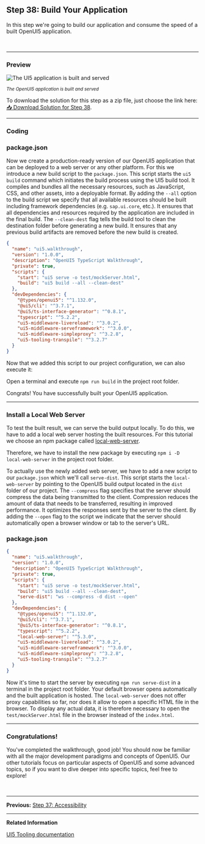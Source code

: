 ## Step 38: Build Your Application

In this step we're going to build our application and consume the speed of a built OpenUI5 application.
  
&nbsp;

***

### Preview
  
  
![](https://sdk.openui5.org/docs/topics/loiofb12cea5ac9b45bb9007aac5a1a8689f_LowRes.png "The UI5 application is built and served")

<sup>*The OpenUI5 application is built and served*</sup>

To download the solution for this step as a zip file, just choose the link here: [📥 Download Solution for Step 38](https://sap-samples.github.io/ui5-typescript-walkthrough/ui5-typescript-walkthrough-step-38.zip).

***

### Coding

### package.json

Now we create a production-ready version of our OpenUI5 application that can be deployed to a web server or any other platform. For this we introduce a new build script to the `package.json`. This script starts the `ui5 build` command which initiates the build process using the UI5 build tool. It compiles and bundles all the necessary resources, such as JavaScript, CSS, and other assets, into a deployable format. By adding the `--all` option to the build script we specify that all available resources should be built including framework dependencies \(e.g. `sap.ui.core`, etc.\). It ensures that all dependencies and resources required by the application are included in the final build. The `--clean-dest` flag tells the build tool to clean the destination folder before generating a new build. It ensures that any previous build artifacts are removed before the new build is created.

```json
{
  "name": "ui5.walkthrough",
  "version": "1.0.0",
  "description": "OpenUI5 TypeScript Walkthrough",
  "private": true,
  "scripts": {
    "start": "ui5 serve -o test/mockServer.html",
    "build": "ui5 build --all --clean-dest"
  },
  "devDependencies": {
    "@types/openui5": "^1.132.0",
    "@ui5/cli": "^3.7.1",
    "@ui5/ts-interface-generator": "^0.8.1",
    "typescript": "^5.2.2",
    "ui5-middleware-livereload": "^3.0.2",
    "ui5-middleware-serveframework": "^3.0.0",
    "ui5-middleware-simpleproxy": "^3.2.8",
    "ui5-tooling-transpile": "^3.2.7"
  }
}
```

Now that we added this script to our project configuration, we can also execute it:

Open a terminal and execute `npm run build` in the project root folder.

Congrats! You have successfully built your OpenUI5 application.

***

### Install a Local Web Server

To test the built result, we can serve the build output locally. To do this, we have to add a local web server hosting the built resources. For this tutorial we choose an npm package called [local-web-server](https://www.npmjs.com/package/local-web-server).

Therefore, we have to install the new package by executing `npm i -D local-web-server` in the project root folder.

To actually use the newly added web server, we have to add a new script to our `package.json` which we'll call `serve-dist`. This script starts the `local-web-server` by pointing to the OpenUI5 build output located in the `dist` folder of our project. The `--compress` flag specifies that the server should compress the data being transmitted to the client. Compression reduces the amount of data that needs to be transferred, resulting in improved performance. It optimizes the responses sent by the server to the client. By adding the `--open` flag to the script we indicate that the server should automatically open a browser window or tab to the server's URL.

### package.json

```json
{
  "name": "ui5.walkthrough",
  "version": "1.0.0",
  "description": "OpenUI5 TypeScript Walkthrough",
  "private": true,
  "scripts": {
    "start": "ui5 serve -o test/mockServer.html",
    "build": "ui5 build --all --clean-dest",
    "serve-dist": "ws --compress -d dist --open"
  },
  "devDependencies": {
    "@types/openui5": "^1.132.0",
    "@ui5/cli": "^3.7.1",
    "@ui5/ts-interface-generator": "^0.8.1",
    "typescript": "^5.2.2",
    "local-web-server": "^5.3.0",
    "ui5-middleware-livereload": "^3.0.2",
    "ui5-middleware-serveframework": "^3.0.0",
    "ui5-middleware-simpleproxy": "^3.2.8",
    "ui5-tooling-transpile": "^3.2.7"
  }
}
```

Now it's time to start the server by executing `npm run serve-dist` in a terminal in the project root folder. Your default browser opens automatically and the built application is hosted. The `local-web-server` does not offer proxy capabilities so far, nor does it allow to open a specific HTML file in the browser. To display any actual data, it is therefore necessary to open the `test/mockServer.html` file in the browser instead of the `index.html`.

***

### Congratulations!

You've completed the walkthrough, good job! You should now be familiar with all the major development paradigms and concepts of OpenUI5. Our other tutorials focus on particular aspects of OpenUI5 and some advanced topics, so if you want to dive deeper into specific topics, feel free to explore!

&nbsp;

***

**Previous:** [Step 37: Accessibility](../37/README.md "In this step we're going to improve the accessibility of our app.")

***

**Related Information**  

[UI5 Tooling documentation](https://sap.github.io/ui5-tooling/stable/)
